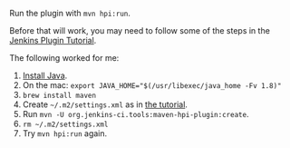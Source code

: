 Run the plugin with `mvn hpi:run`.

Before that will work, you may need to follow
some of the steps in the [Jenkins Plugin
Tutorial](https://wiki.jenkins-ci.org/display/JENKINS/Plugin+tutorial).

The following worked for me:

 1. [Install Java](http://www.oracle.com/technetwork/java/javase/downloads/jdk8-downloads-2133151.html).
 2. On the mac: `export JAVA_HOME="$(/usr/libexec/java_home -Fv 1.8)"`
 3. `brew install maven`
 4. Create `~/.m2/settings.xml` as in [the tutorial](https://wiki.jenkins-ci.org/display/JENKINS/Plugin+tutorial).
 5. Run `mvn -U org.jenkins-ci.tools:maven-hpi-plugin:create`.
 6. `rm ~/.m2/settings.xml`
 7. Try `mvn hpi:run` again.
